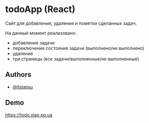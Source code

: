 
# todoApp (React)

Сайт для добавления, удаления и пометки сделанных задач.

На данный момент реализовано:

- добавление задачи
- переключение состояния задачи (выполнено/не выполнено)
- удаление
- три страницы (все задачи/выполненные/не выполненные)

## Authors

- [@itslapsu](https://www.github.com/itslapsu)


## Demo

https://todo.slap.pp.ua




